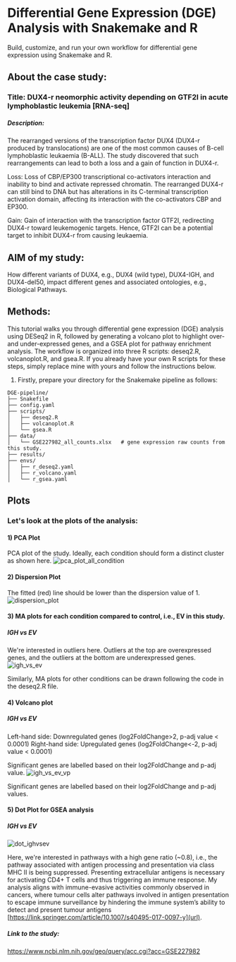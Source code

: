 # Differential Gene Expression (DGE) Analysis with Snakemake and R
Build, customize, and run your own workflow for differential gene expression using Snakemake and R. 

## About the case study: 
### Title: DUX4-r neomorphic activity depending on GTF2I in acute lymphoblastic leukemia [RNA-seq]
##### Description:
The rearranged versions of the transcription factor DUX4 (DUX4-r produced by translocations) are one of the most common causes of B-cell lymphoblastic leukaemia (B-ALL). The study discovered that such rearrangements can lead to both a loss and a gain of function in DUX4-r.

Loss:  Loss of CBP/EP300 transcriptional co-activators interaction and inability to bind and activate repressed chromatin. The rearranged DUX4-r can still bind to DNA but has alterations in its C-terminal transcription activation domain, affecting its interaction with the co-activators CBP and EP300.

Gain: Gain of interaction with the transcription factor GTF2I, redirecting DUX4-r toward leukemogenic targets. Hence, GTF2I can be a potential target to inhibit DUX4-r from causing leukaemia.

## AIM of my study:
How different variants of DUX4, e.g., DUX4 (wild type), DUX4-IGH, and DUX4-del50, impact different genes and associated ontologies, e.g., Biological Pathways.

## Methods:
This tutorial walks you through differential gene expression (DGE) analysis using DESeq2 in R, followed by generating a volcano plot to highlight over- and under-expressed genes, and a GSEA plot for pathway enrichment analysis.
The workflow is organized into three R scripts: deseq2.R, volcanoplot.R, and gsea.R.
If you already have your own R scripts for these steps, simply replace mine with yours and follow the instructions below.

1) Firstly, prepare your directory for the Snakemake pipeline as follows:
```
DGE-pipeline/
├── Snakefile
├── config.yaml
├── scripts/
│   ├── deseq2.R
│   ├── volcanoplot.R
│   └── gsea.R
├── data/
│   └── GSE227982_all_counts.xlsx   # gene expression raw counts from this study. 
├── results/
├── envs/
│   ├── r_deseq2.yaml
│   ├── r_volcano.yaml
│   └── r_gsea.yaml
```

## Plots 
### Let's look at the plots of the analysis:

#### 1) PCA Plot
PCA plot of the study. Ideally, each condition should form a distinct cluster as shown here.
![pca_plot_all_condition](https://github.com/sumenties/Differential-Gene-Expression-DGE-Analysis/assets/43076959/ed36cc2f-978f-4fff-81c6-f9f3ef1b8b59)

#### 2) Dispersion Plot
The fitted (red) line should be lower than the dispersion value of 1. 
![dispersion_plot](https://github.com/sumenties/Differential-Gene-Expression-DGE-Analysis/assets/43076959/fdaed0fb-dc4a-4a70-80a0-71ffae5953ad)

#### 3) MA plots for each condition compared to control, i.e., EV in this study. 

##### IGH vs EV
We're interested in outliers here. Outliers at the top are overexpressed genes, and the outliers at the bottom are underexpressed genes. 
![igh_vs_ev](https://github.com/user-attachments/assets/f52b491a-f95f-406c-9b1e-d28f79bca2a7) 

Similarly, MA plots for other conditions can be drawn following the code in the deseq2.R file. 

#### 4) Volcano plot

##### IGH vs EV
Left-hand side: Downregulated genes (log2FoldChange>2, p-adj value < 0.0001)
Right-hand side: Upregulated genes (log2FoldChange<-2, p-adj value < 0.0001)

Significant genes are labelled based on their log2FoldChange and p-adj value.
![igh_vs_ev_vp](https://github.com/sumone-compbio/Differential-Gene-Expression-DGE-Analysis/assets/43076959/5cadb0ff-54fb-4989-a85b-19ae801a20a1)


Significant genes are labelled based on their log2FoldChange and p-adj values. 

#### 5) Dot Plot for GSEA analysis

##### IGH vs EV
![dot_ighvsev](https://github.com/user-attachments/assets/5024555e-67c1-4754-95c7-734d1c3ccdf8)

Here, we're interested in pathways with a high gene ratio (~0.8), i.e., the pathway associated with antigen processing and presentation via class MHC II is being suppressed. Presenting extracellular antigens is necessary for activating CD4+ T cells and thus triggering an immune response. My analysis aligns with immune-evasive activities commonly observed in cancers, where tumour cells alter pathways involved in antigen presentation to escape immune surveillance by hindering the immune system’s ability to detect and present tumour antigens [https://link.springer.com/article/10.1007/s40495-017-0097-y](url).  


##### Link to the study: 
https://www.ncbi.nlm.nih.gov/geo/query/acc.cgi?acc=GSE227982 
